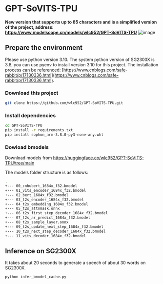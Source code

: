 # GPT-SoVITS-TPU

**New version that supports up to 85 characters and is a simplified version of the project, address: https://www.modelscope.cn/models/wlc952/GPT-SoVITS-TPU**
![image](https://github.com/user-attachments/assets/72c7a966-9299-402b-9523-603985a3e50b)

  
## Prepare the environment

Please use python version 3.10. The system python version of SG2300X is 3.8, you can use pyenv to install version 3.10 for this project. The installation process can be referenced: [https://www.cnblogs.com/safe-rabbit/p/17130336.html](https://www.cnblogs.com/safe-rabbit/p/17130336.html).

### Download this project

```bash
git clone https://github.com/wlc952/GPT-SoVITS-TPU.git
```

### Install dependencies

```bash
cd GPT-SoVITS-TPU
pip install -r requirements.txt
pip install sophon_arm-3.8.0-py3-none-any.whl
```

### Dowload bmodels

Download models from <https://huggingface.co/wlc952/GPT-SoVITS-TPU/tree/main>

The models folder structure is as follows:

```bash
.
+--- 00_cnhubert_1684x_f32.bmodel
+--- 01_vits_encoder_1684x_f32.bmodel
+--- 02_bert_1684x_f32.bmodel
+--- 03_t2s_encoder_1684x_f32.bmodel
+--- 04_t2s_embedding_1684x_f32.bmodel
+--- 05_t2s_attnmask.onnx
+--- 06_t2s_first_step_decoder_1684x_f32.bmodel
+--- 07_t2s_ar_predict_1684x_f32.bmodel
+--- 08_t2s_sample_layer.onnx
+--- 09_t2s_update_next_step_1684x_f32.bmodel
+--- 10_t2s_next_step_decoder_1684x_f32.bmodel
+--- 11_vits_decoder_1684x_f32.bmodel
```

## Inference on SG2300X

It takes about 20 seconds to generate a speech of about 30 words on SG2300X.

```bash
python infer_bmodel_cache.py
```
